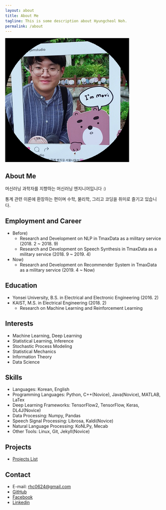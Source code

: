 ```yaml
---
layout: about
title: About Me
tagline: This is some description about Hyungcheol Noh.
permalink: /about
---
```


![](/assets/img/about/about_2020-03-01-22-44-36.png)

## About Me
머신러닝 과학자를 지향하는 머신러닝 엔지니어입니다 :)

통계 관련 이론에 환장하는 편이며 수학, 물리학, 그리고 코딩을 취미로 즐기고 있습니다.

## Employment and Career
- Before)
    - Research and Development on NLP in TmaxData as a military service (2018. 2 ~ 2018. 9)
    - Research and Development on Speech Synthesis in TmaxData as a military service (2018. 9 ~ 2019. 4)
- Now)
    - Research and Development on Recommender System in TmaxData as a military service (2019. 4 ~ Now)

## Education
- Yonsei University, B.S. in Electrical and Electronic Engineering (2016. 2)
- KAIST, M.S. in Electrical Engineering (2018. 2)
  - Research on Machine Learning and Reinforcement Learning

## Interests
- Machine Learning, Deep Learning
- Statistical Learning, Inference
- Stochastic Process Modeling
- Statistical Mechanics
- Information Theory
- Data Science

## Skills
- Languages: Korean, English
- Programming Languages: Python, C++(Novice), Java(Novice), MATLAB, LaTex
- Deep Learning Frameworks: TensorFlow2, TensorFlow, Keras, DL4J(Novice)
- Data Processing: Numpy, Pandas
- Speech Signal Processing: Librosa, Kaldi(Novice)
- Natural Language Processing: KoNLPy, Mecab
- Other Tools: Linux, Git, Jekyll(Novice)

## Projects
- [Projects List](https://hcnoh.github.io/projects)

## Contact
- E-mail: rhc0624@gmail.com
- [GitHub](https://github.com/hcnoh)
- [Facebook](https://www.facebook.com/profile.php?id=100002031927279)
- [Linkedin](https://www.linkedin.com/in/hyungcheol-noh-a9aa58142/)
